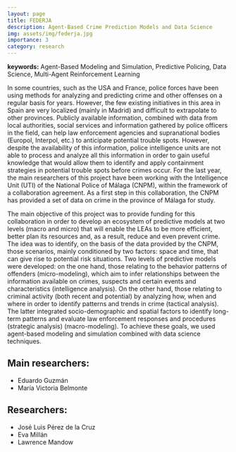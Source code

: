 ```yaml
---
layout: page
title: FEDERJA
description: Agent-Based Crime Prediction Models and Data Science
img: assets/img/federja.jpg
importance: 3
category: research
---
```


**keywords:** Agent-Based Modeling and Simulation, Predictive Policing, Data Science, Multi-Agent Reinforcement Learning

In some countries, such as the USA and France, police forces have been using methods for analyzing and predicting crime and other offenses on a regular basis for years. However, the few existing initiatives in this area in Spain are very localized (mainly in Madrid) and difficult to extrapolate to other provinces. Publicly available information, combined with data from local authorities, social services and information gathered by police officers in the field, can help law enforcement agencies and supranational bodies (Europol, Interpol, etc.) to anticipate potential trouble spots. However, despite the availability of this information, police intelligence units are not able to process and analyze all this information in order to gain useful knowledge that would allow them to identify and apply containment strategies in potential trouble spots before crimes occur. For the last year, the main researchers of this project have been working with the Intelligence Unit (UTI) of the National Police of Málaga (CNPM), within the framework of a collaboration agreement. As a first step in this collaboration, the CNPM has provided a set of data on crime in the province of Málaga for study.

The main objective of this project was to provide funding for this collaboration in order to develop an ecosystem of predictive models at two levels (macro and micro) that will enable the LEAs to be more efficient, better plan its resources and, as a result, reduce and even prevent crime. The idea was to identify, on the basis of the data provided by the CNPM, those scenarios, mainly conditioned by two factors: space and time, that can give rise to potential risk situations. Two levels of predictive models were developed: on the one hand, those relating to the behavior patterns of offenders (micro-modeling), which aim to infer relationships between the information available on crimes, suspects and certain events and characteristics (intelligence analysis). On the other hand, those relating to criminal activity (both recent and potential) by analyzing how, when and where in order to identify patterns and trends in crime (tactical analysis). The latter integrated socio-demographic and spatial factors to identify long-term patterns and evaluate law enforcement responses and procedures (strategic analysis) (macro-modeling). To achieve these goals, we used agent-based modeling and simulation combined with data science techniques.

## Main researchers:
- Eduardo Guzmán
- María Victoria Belmonte

## Researchers:
- José Luis Pérez de la Cruz
- Eva Millán
- Lawrence Mandow
